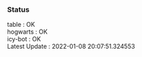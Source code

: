 ### Status


table : OK  
hogwarts : OK  
icy-bot : OK  
Latest Update : 2022-01-08 20:07:51.324553
